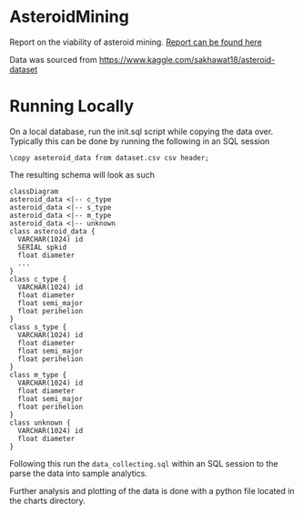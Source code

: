 # AsteroidMining
Report on the viability of asteroid mining. [Report can be found here](AsteroidMiningReport.pdf)

Data was sourced from https://www.kaggle.com/sakhawat18/asteroid-dataset

# Running Locally
On a local database, run the init.sql script while copying the data over. Typically this can be done by running the following in an SQL session

`\copy aseteroid_data from dataset.csv csv header;`

The resulting schema will look as such

```mermaid
classDiagram
asteroid_data <|-- c_type
asteroid_data <|-- s_type
asteroid_data <|-- m_type
asteroid_data <|-- unknown 
class asteroid_data {
  VARCHAR(1024) id
  SERIAL spkid
  float diameter
  ...
}
class c_type {
  VARCHAR(1024) id
  float diameter
  float semi_major
  float perihelion
}
class s_type {
  VARCHAR(1024) id
  float diameter
  float semi_major
  float perihelion
}
class m_type {
  VARCHAR(1024) id
  float diameter
  float semi_major
  float perihelion
}
class unknown {
  VARCHAR(1024) id
  float diameter
}
```
Following this run the `data_collecting.sql` within an SQL session to the parse the data into sample analytics.

Further analysis and plotting of the data is done with a python file located in the charts directory.
